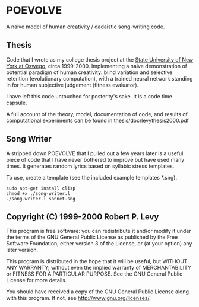 POEVOLVE
========

A naive model of human creativity / dadaistic song-writing code.

Thesis
------

Code that I wrote as my college thesis project at the [State University of New York at Oswego](http://www.oswego.edu), circa 1999-2000.  Implementing a naive demonstration of potential paradigm of human creativity: blind variation and selective retention (evolutionary computation), with a trained neural network standing in for human subjective judgement (fitness evaluator).

I have left this code untouched for posterity's sake.  It is a code time capsule.

A full account of the theory, model, documentation of code, and results of computational experiments can be found in thesis/doc/levythesis2000.pdf

Song Writer
-----------

A stripped down POEVOLVE that I pulled out a few years later is a useful piece of code that I have never bothered to improve but have used many times.  It generates random lyrics based on syllabic stress templates.

To use, create a template (see the included example templates *.sng).

```
sudo apt-get install clisp
chmod +x ./song-writer.l
./song-writer.l sonnet.sng
```

Copyright (C) 1999-2000 Robert P. Levy
------------------------------------------

This program is free software: you can redistribute it and/or modify
it under the terms of the GNU General Public License as published by
the Free Software Foundation, either version 3 of the License, or
(at your option) any later version.

This program is distributed in the hope that it will be useful,
but WITHOUT ANY WARRANTY; without even the implied warranty of
MERCHANTABILITY or FITNESS FOR A PARTICULAR PURPOSE.  See the
GNU General Public License for more details.

You should have received a copy of the GNU General Public License
along with this program.  If not, see <http://www.gnu.org/licenses/>.